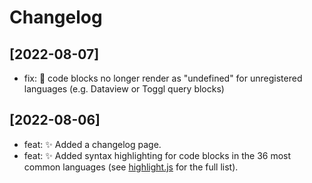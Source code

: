 # Changelog

## [2022-08-07]

- fix: 🐛 code blocks no longer render as "undefined" for unregistered languages (e.g. Dataview or Toggl query blocks)

## [2022-08-06]

- feat: ✨ Added a changelog page.
- feat: ✨ Added syntax highlighting for code blocks in the 36 most common languages (see [highlight.js](https://highlightjs.org/download/) for the full list).
